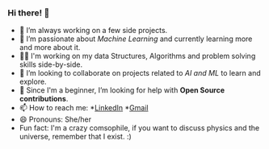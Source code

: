 ### Hi there! 👋

- 🔭 I’m always working on a few side projects.
- 🌱 I’m passionate about *Machine Learning* and currently learning more and more about it.
- 🤜🏼 I'm working on my data Structures, Algorithms and problem solving skills side-by-side.
- 👯 I’m looking to collaborate on projects related to *AI and ML* to learn and explore.
- 🤔 Since I'm a beginner, I’m looking for help with **Open Source contributions**.
- 📫 How to reach me: *[LinkedIn](https://www.linkedin.com/in/anushkarjain/) 
                       *[Gmail](anushka.rjain29@gmail.com)    
- 😄 Pronouns: She/her
- Fun fact: I'm a crazy comsophile, if you want to discuss physics and the universe, remember that I exist. :)


